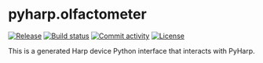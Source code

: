# pyharp.olfactometer

[![Release](https://img.shields.io/github/v/release/fchampalimaud/pyharp.olfactometer)](https://img.shields.io/github/v/release/fchampalimaud/pyharp.olfactometer)
[![Build status](https://img.shields.io/github/actions/workflow/status/fchampalimaud/pyharp.olfactometer/main.yml?branch=main)](https://github.com/fchampalimaud/pyharp.olfactometer/actions/workflows/main.yml?query=branch%3Amain)
[![Commit activity](https://img.shields.io/github/commit-activity/m/fchampalimaud/pyharp.olfactometer)](https://img.shields.io/github/commit-activity/m/fchampalimaud/pyharp.olfactometer)
[![License](https://img.shields.io/github/license/fchampalimaud/pyharp.olfactometer)](https://img.shields.io/github/license/fchampalimaud/pyharp.olfactometer)

This is a generated Harp device Python interface that interacts with PyHarp.

